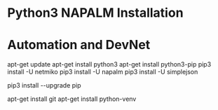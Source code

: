 # Python3 NAPALM Installation
# Automation and DevNet

apt-get update
apt-get install python3
apt-get install python3-pip
pip3 install -U netmiko
pip3 install -U napalm
pip3 install -U simplejson

pip3 install --upgrade pip

apt-get install git
apt-get install python-venv
